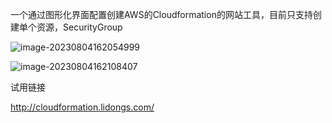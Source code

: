 一个通过图形化界面配置创建AWS的Cloudformation的网站工具，目前只支持创建单个资源，SecurityGroup



![image-20230804162054999](https://awsimage-1.oss-cn-hangzhou.aliyuncs.com/image-20230804162054999.png)



![image-20230804162108407](https://awsimage-1.oss-cn-hangzhou.aliyuncs.com/image-20230804162108407.png)

试用链接

http://cloudformation.lidongs.com/
